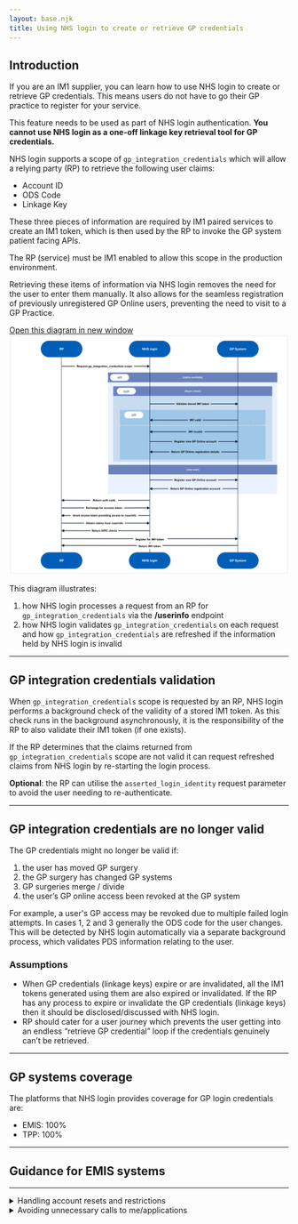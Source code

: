 ```yaml
---
layout: base.njk
title: Using NHS login to create or retrieve GP credentials
---
```


## Introduction

If you are an IM1 supplier, you can learn how to use NHS login to create or retrieve GP credentials. This means users do not have to go their GP practice to register for your service.

This feature needs to be used as part of NHS login authentication. **You cannot use NHS login as a one-off linkage key retrieval tool for GP credentials.**

NHS login supports a scope of `gp_integration_credentials` which will allow a relying party (RP) to retrieve the following user claims:

- Account ID
- ODS Code
- Linkage Key

These three pieces of information are required by IM1 paired services to create an IM1 token, which is then used by the RP to invoke the GP system patient facing APIs. 

The RP (service) must be IM1 enabled to allow this scope in the production environment. 

Retrieving these items of information via NHS login removes the need for the user to enter them manually. It also allows for the seamless registration of previously unregistered GP Online users, preventing the need to visit to a GP Practice.

<div class="design-example">
<a href="https://raw.githubusercontent.com/nhsconnect/nhslogin/main/src/images/gp-credentials-diagram.png" class="design-example__pop-out" target="_blank">Open this diagram in new window</a>
    <div class="code-embed">
    <img class="nhsuk-image__img" src="https://github.com/nhsconnect/nhslogin/raw/main/src/images/gp-credentials-diagram.png" alt="Diagram illustrating GP credentials request and validation">
</div>
</div>

This diagram illustrates:
1. how NHS login processes a request from an RP for `gp_integration_credentials` via the **/userinfo** endpoint
2. how NHS login validates `gp_integration_credentials` on each request and how `gp_integration_credentials` are refreshed if the information held by NHS login is invalid

---

## GP integration credentials validation

When `gp_integration_credentials` scope is requested by an RP, NHS login performs a background check of the validity of a stored IM1 token. As this check runs in the background asynchronously, it is the responsibility of the RP to also validate their IM1 token (if one exists).

If the RP determines that the claims returned from `gp_integration_credentials` scope are not valid it can request refreshed claims from NHS login by re-starting the login process.

**Optional**: the RP can utilise the `asserted_login_identity` request parameter to avoid the user needing to re-authenticate.

---

## GP integration credentials are no longer valid

The GP credentials might no longer be valid if:

1. the user has moved GP surgery
2. the GP surgery has changed GP systems
3. GP surgeries merge / divide
4. the user’s GP online access been revoked at the GP system

For example, a user's GP access may be revoked due to multiple failed login attempts. In cases 1, 2 and 3 generally the ODS code for the user changes. This will be detected by NHS login automatically via a separate background process, which validates PDS information relating to the user.

### Assumptions

- When GP credentials (linkage keys) expire or are invalidated, all the IM1 tokens generated using them are also expired or invalidated. If the RP has any process to expire or invalidate the GP credentials (linkage keys) then it should be disclosed/discussed with NHS login.
- RP should cater for a user journey which prevents the user getting into an endless “retrieve GP credential” loop if the credentials genuinely can’t be retrieved.

---

## GP systems coverage

The platforms that NHS login provides coverage for GP login credentials are: 

- EMIS: 100%
- TPP: 100%

<hr>
        <div class="nhsuk-grid-row">
            <div class="nhsuk-grid-column-full width">
               <div class="nhsuk-card">
                    <div class="nhsuk-card__content">
                        <div class="nhsuk-grid-row">
                            <div class="nhsuk-grid-column-full width">
                                <h2>Guidance for EMIS systems</h2>
                                <hr>
                            </div>
                        </div>
                       <details class="nhsuk-details nhsuk-expander--no-outline">
                            <summary class="nhsuk-details__summary">
                                <span class="nhsuk-details__summary-text">
                                    Handling account resets and restrictions
                                </span>
                            </summary>
                            <div class="nhsuk-details__text">
                                <div class="nhsuk-grid-row">
                                    <div class="nhsuk-grid-column-full width">
                                        <p>EMIS Web accounts can be reset, either by:</p>
                                        <ul>
                                          <li>the user</li>
                                          <li>the GP practice (for example, when suspicious activity is detected)</li>
                                        </ul>
                                        <p>After a reset, the account enters a “Restricted” state until the user re-authenticates via NHS login.</p>  
                                        <h3>What to do in your application</h3>
                                        If your <code style="background-color: #f8f8f8; color: #d14; padding: 2px 4px; border-radius: 3px; font-family: 'frutiger', monospace'; font-size: 1em;"> POST /Session</code> response includes: <code style="background-color: #f8f8f8; color: #d14; padding: 2px 4px; border-radius: 3px; font-family: 'frutiger', monospace'; font-size: 1em;">"ApplicationLinkLevel": "Restricted"</code>, redirect the user back to NHS login.<br><br>
                                        They will be prompted to re-authenticate, lifting the restriction on their account.
                                        <hr>
                                    </div>
                                </div>
                            </div>
                        </details>
                        <details class="nhsuk-details nhsuk-expander--no-outline">
                            <summary class="nhsuk-details__summary">
                                <span class="nhsuk-details__summary-text">
                                    Avoiding unnecessary calls to me/applications
                                </span>
                            </summary>
                            <div class="nhsuk-details__text">
                                <div class="nhsuk-grid-row">
                                    <div class="nhsuk-grid-column-full width">
                                    <p>Some partners are triggering unnecessary <code style="background-color: #f8f8f8; color: #d14; padding: 2px 4px; border-radius: 3px; font-family: 'frutiger', monospace'; font-size: 1em;"> me/applications</code> on every NHS login. This results in a confirmation email being sent to the user each time.<br><br>To avoid this, follow these steps:</p>
                                    <h3>Initial login</h3>
                                        <ol>
                                            <li>When a user logs in via NHS login for the first time, you'll receive a linkage key.</li>
                                            <li>Use this linkage key to call <code style="background-color: #f8f8f8; color: #d14; padding: 2px 4px; border-radius: 3px; font-family: 'frutiger', monospace'; font-size: 1em;"> me/applications</code> and obtain the Access Identity GUID.</li>
                                            <li>Store both the linkage key and the Access Identity GUID securely.</li>
                                        </ol>
                                        <h3>Subsequent logins</h3>
                                        <ol>
                                            <li>Compare the returned linkage key with the one you've stored.</li>
                                            <li>If it's the same: use the stored GUID to establish the user session.</li>
                                            <li>If it's different: use the new linkage key to retrieve a fresh GUID via <code style="background-color: #f8f8f8; color: #d14; padding: 2px 4px; border-radius: 3px; font-family: 'frutiger', monospace'; font-size: 1em;"> me/applications</code>, then update your stored values.</li>
                                        </ol>
                                    </div>
                                </div>
                            </div>
                        </details>
</div>
</div>



      

      




































